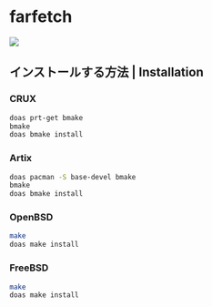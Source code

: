 # farfetch

![](https://this.is.very.dangerous.software/2024-06-20-114921_1920x1080_scrot.png)

## インストールする方法 | Installation
### CRUX
```sh
doas prt-get bmake
bmake
doas bmake install
```

### Artix
```sh
doas pacman -S base-devel bmake
bmake
doas bmake install
```

### OpenBSD
```sh
make
doas make install
```

### FreeBSD
```sh
make
doas make install
```
